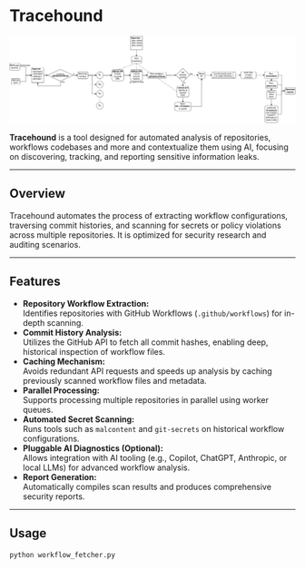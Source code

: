 # Tracehound

![Diagram of Tracehound workflow](poc.png)

**Tracehound** is a tool designed for automated analysis of repositories, workflows codebases and more and contextualize them using AI, focusing on discovering, tracking, and reporting sensitive information leaks.

---

## Overview

Tracehound automates the process of extracting workflow configurations, traversing commit histories, and scanning for secrets or policy violations across multiple repositories. It is optimized for security research and auditing scenarios.

---

## Features

- **Repository Workflow Extraction:**  
  Identifies repositories with GitHub Workflows (`.github/workflows`) for in-depth scanning.
- **Commit History Analysis:**  
  Utilizes the GitHub API to fetch all commit hashes, enabling deep, historical inspection of workflow files.
- **Caching Mechanism:**  
  Avoids redundant API requests and speeds up analysis by caching previously scanned workflow files and metadata.
- **Parallel Processing:**  
  Supports processing multiple repositories in parallel using worker queues.
- **Automated Secret Scanning:**  
  Runs tools such as `malcontent` and `git-secrets` on historical workflow configurations.
- **Pluggable AI Diagnostics (Optional):**  
  Allows integration with AI tooling (e.g., Copilot, ChatGPT, Anthropic, or local LLMs) for advanced workflow analysis.
- **Report Generation:**  
  Automatically compiles scan results and produces comprehensive security reports.

---

## Usage

```bash
python workflow_fetcher.py
```
